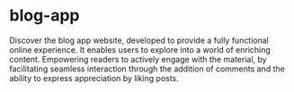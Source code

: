 # blog-app
Discover the blog app website, developed to provide a fully functional online experience. It enables users to explore into a world of enriching content. Empowering readers to actively engage with the material, by facilitating seamless interaction through the addition of comments and the ability to express appreciation by liking posts. 
